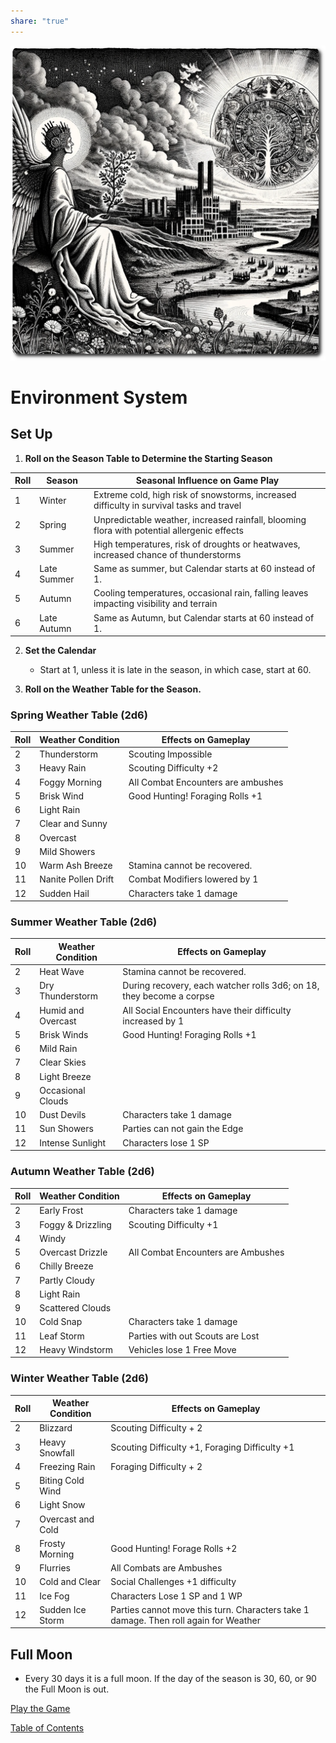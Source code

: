 ```yaml
---  
share: "true"  
---  
```

  
![environment-system](./environment-system.png)    
    
# Environment System    
    
## Set Up    
    
1. **Roll on the Season Table to Determine the Starting Season**    
    
| Roll | Season | Seasonal Influence on Game Play |    
| ---- | ---- | ---- |    
| 1 | Winter | Extreme cold, high risk of snowstorms, increased difficulty in survival tasks and travel |    
| 2 | Spring | Unpredictable weather, increased rainfall, blooming flora with potential allergenic effects |    
| 3 | Summer | High temperatures, risk of droughts or heatwaves, increased chance of thunderstorms |    
| 4 | Late Summer | Same as summer, but Calendar starts at 60 instead of 1. |    
| 5 | Autumn | Cooling temperatures, occasional rain, falling leaves impacting visibility and terrain |    
| 6 | Late Autumn | Same as Autumn, but Calendar starts at 60 instead of 1. |    
    
2. **Set the Calendar**    
   - Start at 1, unless it is late in the season, in which case, start at 60.    
    
3. **Roll on the Weather Table for the Season.**    
    
### Spring Weather Table (2d6)    
  
| Roll | Weather Condition | Effects on Gameplay                       |    
   |------|-------------------|-------------------------------------------|    
   | 2    | Thunderstorm      | Scouting Impossible                       |    
   | 3    | Heavy Rain        | Scouting Difficulty +2                    |    
   | 4    | Foggy Morning     | All Combat Encounters are ambushes        |    
   | 5    | Brisk Wind        | Good Hunting! Foraging Rolls +1           |    
   | 6    | Light Rain        |                                           |    
   | 7    | Clear and Sunny   |                                           |    
   | 8    | Overcast          |                                           |    
   | 9    | Mild Showers      |          |    
   | 10   | Warm Ash Breeze       | Stamina cannot be recovered.                                           |    
   | 11   | Nanite Pollen Drift| Combat Modifiers lowered by 1            |    
   | 12   | Sudden Hail       | Characters take 1 damage                  |    
  
### Summer Weather Table (2d6)  
  
| Roll | Weather Condition | Effects on Gameplay                                        |    
   |------|-------------------|------------------------------------------------------------|    
   | 2    | Heat Wave         | Stamina cannot be recovered.       |    
   | 3    | Dry Thunderstorm  | During recovery, each watcher rolls 3d6; on 18, they become a corpse   |    
   | 4    | Humid and Overcast| All Social Encounters have their difficulty increased by 1      |    
   | 5    | Brisk Winds       | Good Hunting! Foraging Rolls +1                            |    
   | 6    | Mild Rain         |                                                            |    
   | 7    | Clear Skies       |                                                            |    
   | 8    | Light Breeze      |                                                            |    
   | 9    | Occasional Clouds |                                                            |    
   | 10   | Dust Devils       | Characters take 1 damage                                   |    
   | 11   | Sun Showers       | Parties can not gain the Edge                          |    
   | 12   | Intense Sunlight  | Characters lose 1 SP                                |    
    
### Autumn Weather Table (2d6)    
  
| Roll | Weather Condition | Effects on Gameplay                       |    
   |------|-------------------|-------------------------------------------|    
   | 2    | Early Frost       | Characters take 1 damage                  |    
   | 3    | Foggy & Drizzling | Scouting Difficulty +1                    |    
   | 4    | Windy             |                                           |    
   | 5    | Overcast Drizzle  | All Combat Encounters are Ambushes        |    
   | 6    | Chilly Breeze     |                                           |    
   | 7    | Partly Cloudy     |                                           |    
   | 8    | Light Rain        |                                           |    
   | 9    | Scattered Clouds  |                                           |    
   | 10   | Cold Snap         | Characters take 1 damage                  |    
   | 11   | Leaf Storm        | Parties with out Scouts are Lost                                          |    
   | 12   | Heavy Windstorm   | Vehicles lose 1 Free Move                                          |    
    
### Winter Weather Table (2d6)  
  
| Roll | Weather Condition  | Effects on Gameplay                                        |    
   |------|--------------------|------------------------------------------------------------|    
   | 2    | Blizzard           | Scouting Difficulty + 2        |    
   | 3    | Heavy Snowfall     | Scouting Difficulty +1, Foraging Difficulty +1             |    
   | 4    | Freezing Rain      | Foraging Difficulty + 2                                      |    
   | 5    | Biting Cold Wind   |                                                            |    
   | 6    | Light Snow         |                                                            |    
   | 7    | Overcast and Cold  |                                                            |    
   | 8    | Frosty Morning     | Good Hunting! Forage Rolls +2                              |    
   | 9    | Flurries           | All Combats are Ambushes                                   |    
   | 10   | Cold and Clear     | Social Challenges +1 difficulty                                       |    
   | 11   | Ice Fog            | Characters Lose 1 SP and 1 WP                                                           |    
   | 12   | Sudden Ice Storm   | Parties cannot move this turn. Characters take 1 damage. Then roll again for Weather |    
    
## Full Moon    
    
- Every 30 days it is a full moon. If the day of the season is 30, 60, or 90 the Full Moon is out.    
    
[Play the Game](./Play%20the%20Game.html)    
    
[Table of Contents](./Table%20of%20Contents.html)